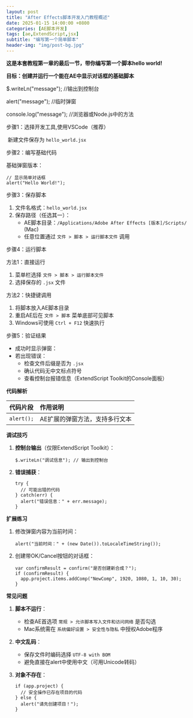 ```yaml
---
layout: post
title: "After Effects脚本开发入门教程概述"
date: 2025-01-15 14:00:00 +0800  
categories: [AE脚本开发]
tags: [ae,ExtendScript,jsx]
subtitle: "编写第一个简单脚本"
header-img: "img/post-bg.jpg"  
---
```




**这是本套教程第一章的最后一节，带你编写第一个脚本hello world!**

**目标：创建并运行一个能在AE中显示对话框的基础脚本**

$.writeLn("message");          //输出到控制台

alert("message");                  //临时弹窗

console.log("message");      //浏览器或Node.js中的方法



步骤1：选择开发工具,使用VSCode（推荐）

​	新建文件保存为 `hello_world.jsx`



步骤2：编写基础代码

基础弹窗版本：

```
// 显示简单对话框
alert("Hello World!");
```

步骤3：保存脚本

1. 文件名格式：`hello_world.jsx`
2. 保存路径（任选其一）：
   - AE脚本目录：`/Applications/Adobe After Effects [版本]/Scripts/` (Mac)
   - 任意位置通过 `文件 > 脚本 > 运行脚本文件` 调用



步骤4：运行脚本

方法1：直接运行

1. 菜单栏选择 `文件 > 脚本 > 运行脚本文件`
2. 选择保存的 `.jsx` 文件

方法2：快捷键调用

1. 将脚本放入AE脚本目录
2. 重启AE后在 `文件 > 脚本` 菜单底部可见脚本
3. Windows可使用 `Ctrl + F12` 快速执行



步骤5：验证结果

- 成功时显示弹窗：
- 若出现错误：
  - 检查文件后缀是否为 `.jsx`
  - 确认代码无中文标点符号
  - 查看控制台报错信息（ExtendScript Toolkit的Console面板）



**代码解析**

| 代码片段   | 作用说明                       |
| :--------- | :----------------------------- |
| `alert();` | AE扩展的弹窗方法，支持多行文本 |



**调试技巧**

1. **控制台输出**（仅限ExtendScript Toolkit）：

   ```
   $.writeLn("调试信息"); // 输出到控制台
   ```

2. **错误捕获**：

   ```
   try {
     // 可能出错的代码
   } catch(err) {
     alert("错误信息：" + err.message);
   }
   ```



**扩展练习**

1. 修改弹窗内容为当前时间：

   ```
   alert("当前时间：" + (new Date()).toLocaleTimeString());
   ```

2. 创建带OK/Cancel按钮的对话框：

   ```
   var confirmResult = confirm("是否创建新合成？");
   if (confirmResult) {
     app.project.items.addComp("NewComp", 1920, 1080, 1, 10, 30);
   }
   ```



**常见问题**

1. **脚本不运行**：

   - 检查AE首选项 `常规 > 允许脚本写入文件和访问网络` 是否勾选
   - Mac系统需在 `系统偏好设置 > 安全性与隐私` 中授权Adobe程序

2. **中文乱码**：

   - 保存文件时编码选择 `UTF-8 with BOM`
   - 避免直接在alert中使用中文（可用Unicode转码）

3. **对象不存在**：

   ```
   if (app.project) {
     // 安全操作已存在项目的代码
   } else {
     alert("请先创建项目！");
   }
   ```


